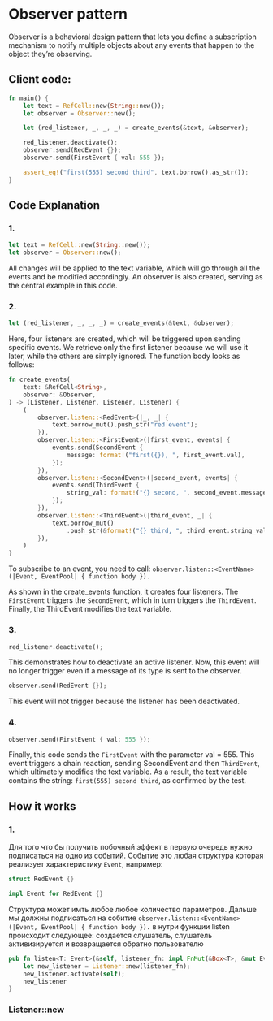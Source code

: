 # Observer pattern
Observer is a behavioral design pattern that lets you define a subscription mechanism to notify
multiple objects about any events that happen to the object they’re observing.

## Client code:
```rust
fn main() {
    let text = RefCell::new(String::new());
    let observer = Observer::new();

    let (red_listener, _, _, _) = create_events(&text, &observer);

    red_listener.deactivate();
    observer.send(RedEvent {});
    observer.send(FirstEvent { val: 555 });

    assert_eq!("first(555) second third", text.borrow().as_str());
}
```

## Code Explanation

### 1.
```rust
let text = RefCell::new(String::new());
let observer = Observer::new();
```
All changes will be applied to the text variable, which will go through all the events and be modified accordingly.
An observer is also created, serving as the central example in this code.

### 2.
```rust 
let (red_listener, _, _, _) = create_events(&text, &observer);
```
Here, four listeners are created, which will be triggered upon sending specific events.
We retrieve only the first listener because we will use it later, while the others are simply ignored.
The function body looks as follows:
```rust
fn create_events(
    text: &RefCell<String>,
    observer: &Observer,
) -> (Listener, Listener, Listener, Listener) {
    (
        observer.listen::<RedEvent>(|_, _| {
            text.borrow_mut().push_str("red event");
        }),
        observer.listen::<FirstEvent>(|first_event, events| {
            events.send(SecondEvent {
                message: format!("first({}), ", first_event.val),
            });
        }),
        observer.listen::<SecondEvent>(|second_event, events| {
            events.send(ThirdEvent {
                string_val: format!("{} second, ", second_event.message),
            });
        }),
        observer.listen::<ThirdEvent>(|third_event, _| {
            text.borrow_mut()
                .push_str(&format!("{} third, ", third_event.string_val));
        }),
    )
}
```
To subscribe to an event, you need to call:
`observer.listen::<EventName>(|Event, EventPool| { function body }).`

As shown in the create_events function, it creates four listeners. The `FirstEvent` triggers the `SecondEvent`,
which in 
turn triggers the `ThirdEvent`. Finally, the ThirdEvent modifies the text variable.
### 3.
```rust
red_listener.deactivate();
```
This demonstrates how to deactivate an active listener.
Now, this event will no longer trigger even if a message of its type is sent to the observer.
```rust
observer.send(RedEvent {});
```
This event will not trigger because the listener has been deactivated.

### 4.
```rust
observer.send(FirstEvent { val: 555 });
```
Finally, this code sends the `FirstEvent` with the parameter val = 555.
This event triggers a chain reaction, sending SecondEvent and then `ThirdEvent`, which ultimately modifies the 
text variable.
As a result, the text variable contains the string: `first(555) second third`, as confirmed by the test.

## How it works
### 1.
Для того что бы получить побочный эффект в первую очередь нужно подписаться на одно из событий. 
Событие это любая структура которая реализует характеристику `Event`, например:
```rust
struct RedEvent {}

impl Event for RedEvent {}
```
Структура может имть любое любое количество параметров.
Дальше мы должны подписаться на собитие `observer.listen::<EventName>(|Event, EventPool| { function body }).`
в нутри функции listen происходит следующее: создается слушатель, слушатель активизируется и возвращается 
обратно пользователю
```rust
pub fn listen<T: Event>(&self, listener_fn: impl FnMut(&Box<T>, &mut EventPool)) -> Listener {
    let new_listener = Listener::new(listener_fn);
    new_listener.activate(self);
    new_listener
}
```
### Listener::new




